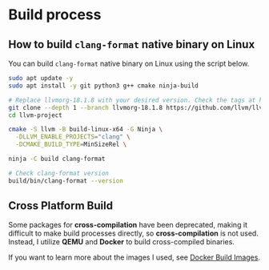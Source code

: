 # Build process

## How to build `clang-format` native binary on Linux

You can build `clang-format` native binary on Linux using the script below.

```bash
sudo apt update -y
sudo apt install -y git python3 g++ cmake ninja-build

# Replace llvmorg-18.1.8 with your desired version. Check the tags at https://github.com/llvm/llvm-project/tags
git clone --depth 1 --branch llvmorg-18.1.8 https://github.com/llvm/llvm-project.git
cd llvm-project

cmake -S llvm -B build-linux-x64 -G Ninja \
  -DLLVM_ENABLE_PROJECTS="clang" \
  -DCMAKE_BUILD_TYPE=MinSizeRel \

ninja -C build clang-format

# Check clang-format version
build/bin/clang-format --version
```

## Cross Platform Build

Some packages for **cross-compilation** have been deprecated, making it difficult to make build processes directly, so **cross-compilation** is not used. Instead, I utilize **QEMU** and **Docker** to build cross-compiled binaries.

If you want to learn more about the images I used, see [Docker Build Images](../get-started/supported.md#docker-build-images).
